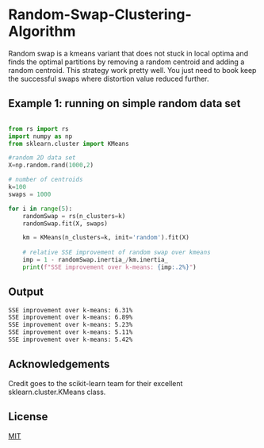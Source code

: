 # Random-Swap-Clustering-Algorithm
Random swap is a kmeans variant that does not stuck in local optima and finds the optimal partitions by removing a random centroid and adding a random centroid. This strategy work pretty well. You just need to book keep the successful swaps where distortion value reduced further. 

## Example 1: running on simple random data set

```python

from rs import rs
import numpy as np
from sklearn.cluster import KMeans

#random 2D data set
X=np.random.rand(1000,2)

# number of centroids
k=100
swaps = 1000

for i in range(5):
    randomSwap = rs(n_clusters=k)
    randomSwap.fit(X, swaps)

    km = KMeans(n_clusters=k, init='random').fit(X)
    
    # relative SSE improvement of random swap over kmeans
    imp = 1 - randomSwap.inertia_/km.inertia_
    print(f"SSE improvement over k-means: {imp:.2%}")
```
## Output
```bash
SSE improvement over k-means: 6.31%
SSE improvement over k-means: 6.89%
SSE improvement over k-means: 5.23%
SSE improvement over k-means: 5.11%
SSE improvement over k-means: 5.42%
```
## Acknowledgements
Credit goes to the scikit-learn team for their excellent sklearn.cluster.KMeans class.

## License
[MIT](https://choosealicense.com/licenses/mit/)
